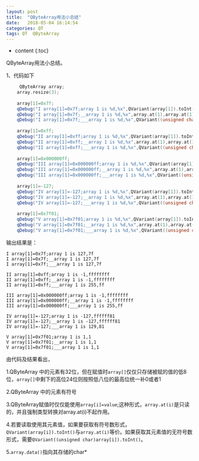 ```yaml
---
layout: post
title:  "QByteArray用法小总结"
date:   2018-05-04 16:14:54
categories: QT
tags: QT  QByteArray
---
```


* content
{:toc}

QByteArray用法小总结。





1、代码如下
``` c++
     QByteArray array;  
    array.resize(3);  
      
    array[1]=0x7f;  
    qDebug("I array[1]=0x7f;array 1 is %d,%x",QVariant(array[1]).toInt(),QVariant(array[1]).toInt());  
    qDebug("I array[1]=0x7f;__array 1 is %d,%x",array.at(1),array.at(1));  
    qDebug("I array[1]=0x7f;___array 1 is %d,%x",QVariant((unsigned char)array[1]).toInt(),QVariant((unsigned char)array[1]).toInt());  
      
    array[1]=0xff;  
    qDebug("II array[1]=0xff;array 1 is %d,%x",QVariant(array[1]).toInt(),QVariant(array[1]).toInt());  
    qDebug("II array[1]=0xff;__array 1 is %d,%x",array.at(1),array.at(1));  
    qDebug("II array[1]=0xff;___array 1 is %d,%x",QVariant((unsigned char)array[1]).toInt(),QVariant((unsigned char)array[1]).toInt());  
      
    array[1]=0x000000ff;  
    qDebug("III array[1]=0x000000ff;array 1 is %d,%x",QVariant(array[1]).toInt(),QVariant(array[1]).toInt());  
    qDebug("III array[1]=0x000000ff;__array 1 is %d,%x",array.at(1),array.at(1));  
    qDebug("III array[1]=0x000000ff;___array 1 is %d,%x",QVariant((unsigned char)array[1]).toInt(),QVariant((unsigned char)array[1]).toInt());  
      
    array[1]=-127;  
    qDebug("IV array[1]=-127;array 1 is %d,%x",QVariant(array[1]).toInt(),QVariant(array[1]).toInt());  
    qDebug("IV array[1]=-127;__array 1 is %d,%x",array.at(1),array.at(1));  
    qDebug("IV array[1]=-127;___array 1 is %d,%x",QVariant((unsigned char)array[1]).toInt(),QVariant((unsigned char)array[1]).toInt());  
      
    array[1]=0x7f01;  
    qDebug("V array[1]=0x7f01;array 1 is %d,%x",QVariant(array[1]).toInt(),QVariant(array[1]).toInt());  
    qDebug("V array[1]=0x7f01;__array 1 is %d,%x",array.at(1),array.at(1));  
    qDebug("V array[1]=0x7f01;___array 1 is %d,%x",QVariant((unsigned char)array[1]).toInt(),QVariant((unsigned char)array[1]).toInt());  
```
输出结果是：
```
I array[1]=0x7f;array 1 is 127,7f
I array[1]=0x7f;__array 1 is 127,7f
I array[1]=0x7f;___array 1 is 127,7f

II array[1]=0xff;array 1 is -1,ffffffff
II array[1]=0xff;__array 1 is -1,ffffffff
II array[1]=0xff;___array 1 is 255,ff

III array[1]=0x000000ff;array 1 is -1,ffffffff
III array[1]=0x000000ff;__array 1 is -1,ffffffff
III array[1]=0x000000ff;___array 1 is 255,ff

IV array[1]=-127;array 1 is -127,ffffff81
IV array[1]=-127;__array 1 is -127,ffffff81
IV array[1]=-127;___array 1 is 129,81

V array[1]=0x7f01;array 1 is 1,1
V array[1]=0x7f01;__array 1 is 1,1
V array[1]=0x7f01;___array 1 is 1,1
```
由代码及结果看出，

1.QByteArray 中的元素有32位，但在赋值时`array[]`仅仅只存储被赋的值的低8位，`array[]`中剩下的高位24位则按照低八位的最高位统一补0或者1

2.QByteArray 中的元素有符号

3.QByteArray赋值时仅仅能使用`array[i]=value`;这种形式，`array.at(i)`是只读的，并且强制类型转换对array.at(i)不起作用。

4.若要读取使用其元素值，如果要获取有符号数形式，`QVariant(array[i]).toInt()`与`array.at(i)`等价。如果获取其元素值的无符号数形式，需要`QVariant((unsigned char)array[i]).toInt()`。

5.`array.data()`指向其存储的char*